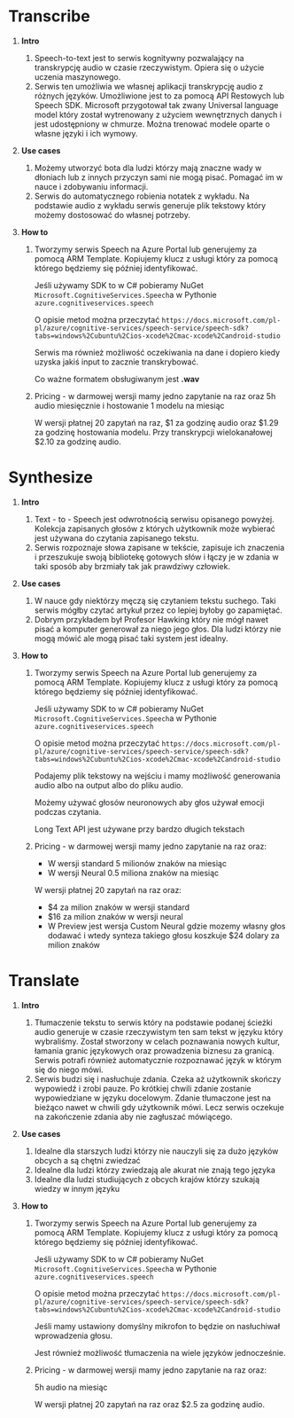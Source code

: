 # Transcribe

1. **Intro**

   1. Speech-to-text jest to serwis kognitywny pozwalający na transkrypcję audio w czasie rzeczywistym. Opiera się o użycie uczenia maszynowego.
   2. Serwis ten umożliwia we własnej aplikacji transkrypcję audio z różnych języków. Umożliwione jest to za pomocą API Restowych lub Speech SDK. Microsoft przygotował tak zwany Universal  language model który został wytrenowany z użyciem wewnętrznych danych i jest udostępniony w chmurze. Można trenować modele oparte o własne języki i ich wymowy.

2. **Use cases**

   1. Możemy utworzyć bota dla ludzi którzy mają znaczne wady w dłoniach lub z innych przyczyn  sami nie mogą pisać. Pomagać im w nauce i zdobywaniu informacji.
   2. Serwis do automatycznego robienia notatek z wykładu. Na podstawie audio z wykładu serwis generuje plik tekstowy który możemy dostosować do własnej potrzeby.

3. **How to**

   1. Tworzymy serwis Speech na Azure Portal lub generujemy za pomocą ARM Template. Kopiujemy klucz z usługi który za pomocą którego będziemy się później identyfikować.  

      Jeśli używamy SDK to w C# pobieramy NuGet `Microsoft.CognitiveServices.Speech`a w Pythonie `azure.cognitiveservices.speech` 

      O opisie metod można przeczytać `https://docs.microsoft.com/pl-pl/azure/cognitive-services/speech-service/speech-sdk?tabs=windows%2Cubuntu%2Cios-xcode%2Cmac-xcode%2Candroid-studio`
   
      Serwis ma również możliwość oczekiwania na dane i dopiero kiedy uzyska jakiś input to zacznie transkrybować.
   
      Co ważne formatem obsługiwanym jest **.wav**
   
   2. Pricing - w darmowej wersji mamy jedno zapytanie na raz oraz 5h audio miesięcznie i hostowanie 1 modelu na miesiąc  
   
      W wersji płatnej 20 zapytań na raz, $1 za godzinę audio oraz $1.29 za godzinę hostowania modelu. Przy transkrypcji wielokanałowej $2.10 za godzinę audio. 
   
      

# Synthesize

1. **Intro**

   1. Text - to - Speech jest odwrotnością serwisu opisanego powyżej. Kolekcja zapisanych głosów z których użytkownik może wybierać jest używana do czytania zapisanego tekstu.
   2. Serwis rozpoznaje słowa zapisane w tekście, zapisuje ich znaczenia i przeszukuje swoją bibliotekę gotowych słów i łączy je w zdania w taki sposób aby brzmiały tak jak prawdziwy człowiek.

2. **Use cases**

   1. W nauce gdy niektórzy męczą się czytaniem tekstu suchego. Taki serwis mógłby czytać artykuł przez co lepiej byłoby go zapamiętać. 
   2. Dobrym przykładem był Profesor Hawking który nie mógł nawet pisać a komputer generował za niego jego głos. Dla ludzi którzy nie mogą mówić ale mogą pisać taki system jest idealny. 

3. **How to**

   1. Tworzymy serwis Speech na Azure Portal lub generujemy za pomocą ARM Template. Kopiujemy klucz z usługi który za pomocą którego będziemy się później identyfikować.  

      Jeśli używamy SDK to w C# pobieramy NuGet `Microsoft.CognitiveServices.Speech`a w Pythonie `azure.cognitiveservices.speech` 

      O opisie metod można przeczytać `https://docs.microsoft.com/pl-pl/azure/cognitive-services/speech-service/speech-sdk?tabs=windows%2Cubuntu%2Cios-xcode%2Cmac-xcode%2Candroid-studio`
   
      Podajemy plik tekstowy na wejściu i mamy możliwość generowania audio albo na output albo do pliku audio.
   
      Możemy używać głosów neuronowych aby głos używał emocji podczas czytania. 
   
      Long Text API jest używane przy bardzo długich tekstach
   
   2. Pricing - w darmowej wersji mamy jedno zapytanie na raz oraz:
   
      * W wersji standard 5 milionów znaków na miesiąc
      * W wersji Neural 0.5 miliona znaków na miesiąc
   
      W wersji płatnej 20 zapytań na raz oraz:
   
      * $4 za milion znaków w wersji standard
      * $16 za milion znaków w wersji neural
      * W Preview jest wersja Custom Neural gdzie mozemy własny głos dodawać i wtedy synteza takiego głosu koszkuje $24 dolary za milion znaków

# Translate

1. **Intro**
   1. Tłumaczenie tekstu to serwis który na podstawie podanej ścieżki audio generuje w czasie rzeczywistym ten sam tekst w języku który wybraliśmy. Został stworzony w celach poznawania nowych kultur, łamania granic językowych oraz prowadzenia biznesu za granicą. Serwis potrafi również automatycznie rozpoznawać język w którym się do niego mówi.
   2. Serwis budzi się i nasłuchuje zdania. Czeka aż użytkownik skończy wypowiedź i zrobi pauze. Po krótkiej chwili zdanie zostanie wypowiedziane w języku docelowym. Zdanie tłumaczone jest na bieżąco nawet w chwili gdy użytkownik mówi. Lecz serwis oczekuje na zakończenie zdania aby nie zagłuszać mówiącego. 
2. **Use cases**
   
   1. Idealne dla starszych ludzi którzy nie nauczyli się za dużo języków obcych a są chętni zwiedzać 
   2. Idealne dla ludzi którzy zwiedzają ale akurat nie znają tego języka
   3. Idealne dla ludzi studiujących z obcych krajów którzy szukają wiedzy w innym języku
3. **How to**

   1. Tworzymy serwis Speech na Azure Portal lub generujemy za pomocą ARM Template. Kopiujemy klucz z usługi który za pomocą którego będziemy się później identyfikować.  

      Jeśli używamy SDK to w C# pobieramy NuGet `Microsoft.CognitiveServices.Speech`a w Pythonie `azure.cognitiveservices.speech` 

      O opisie metod można przeczytać `https://docs.microsoft.com/pl-pl/azure/cognitive-services/speech-service/speech-sdk?tabs=windows%2Cubuntu%2Cios-xcode%2Cmac-xcode%2Candroid-studio`

      Jeśli mamy ustawiony domyślny mikrofon to będzie on nasłuchiwał wprowadzenia głosu. 

      Jest również możliwość tłumaczenia na wiele języków jednocześnie.

   2. Pricing - w darmowej wersji mamy jedno zapytanie na raz oraz:

      5h audio na miesiąc

      W wersji płatnej 20 zapytań na raz oraz $2.5 za godzinę audio.

